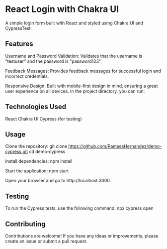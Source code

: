 # React Login with Chakra UI

A simple login form built with React and styled using Chakra UI and CypressTest

## Features
Username and Password Validation: Validates that the username is "testuser" and the password is "password123".

Feedback Messages: Provides feedback messages for successful login and incorrect credentials.

Responsive Design: Built with mobile-first design in mind, ensuring a great user experience on all devices.
In the project directory, you can run:

## Technologies Used

React
Chakra UI
Cypress (for testing)

## Usage

Clone the repository:
git clone https://github.com/RamsesHernandez/demo-cypress.git
cd demo-cypress

Install dependencies:
npm install

Start the application:
npm start

Open your browser and go to http://localhost:3000.


## Testing
To run the Cypress tests, use the following command:
npx cypress open

## Contributing
Contributions are welcome! If you have any ideas or improvements, please create an issue or submit a pull request.

